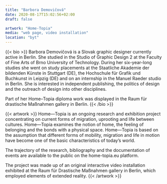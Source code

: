 ```yaml
---
title: "Barbora Demovičová"
date: 2020-08-17T15:02:56+02:00
draft: false

artwork: "Home-Topia"
media: "web page, video installation"
location: "byt"
---
```


{{< bio >}}
Barbora Demovičová is a Slovak graphic designer currently active in Berlin. She studied in the Studio of Graphic Design 2 at the Faculty of Fine Arts of Brno University of Technology. During her six-year-long studies she went on study placements at the Staatliche Akademie der bildenden Künste in Stuttgart (DE), the Hochschule für Grafik und Buchkunst in Leipzig (DE) and on an internship in the Manuel Raeder studio in Berlin. She is interested in independent publishing, the politics of design and the outreach of design into other disciplines.

Part of her Home–Topia diploma work was displayed in the Raum für drastische Maßnahmen gallery in Berlin.
{{< /bio >}}


{{< artwork >}}
Home—Topia is an ongoing research and exhibition project concentrating on current forms of migration, uprooting and life between cultures. Home—Topia examines the notion of home, the feeling of belonging and the bonds with a physical space. Home—Topia is based on the assumption that different forms of mobility, migration and life in motion have become one of the basic characteristics of today’s world.

The trajectory of the research, bibliography and the documentation of events are available to the public on the home-topia.eu platform.

The project was made up of an original interactive video installation exhibited at the Raum für Drastische Maßnahmen gallery in Berlin, which employed elements of extended reality.
{{< /artwork >}}
